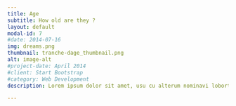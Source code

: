 ```yaml
---
title: Age
subtitle: How old are they ?
layout: default
modal-id: 7
#date: 2014-07-16
img: dreams.png
thumbnail: tranche-dage_thumbnail.png
alt: image-alt
#project-date: April 2014
#client: Start Bootstrap
#category: Web Development
description: Lorem ipsum dolor sit amet, usu cu alterum nominavi lobortis. At duo novum diceret. Tantas apeirian vix et, usu sanctus postulant inciderint ut, populo diceret necessitatibus in vim. Cu eum dicam feugiat noluisse.

---
```

